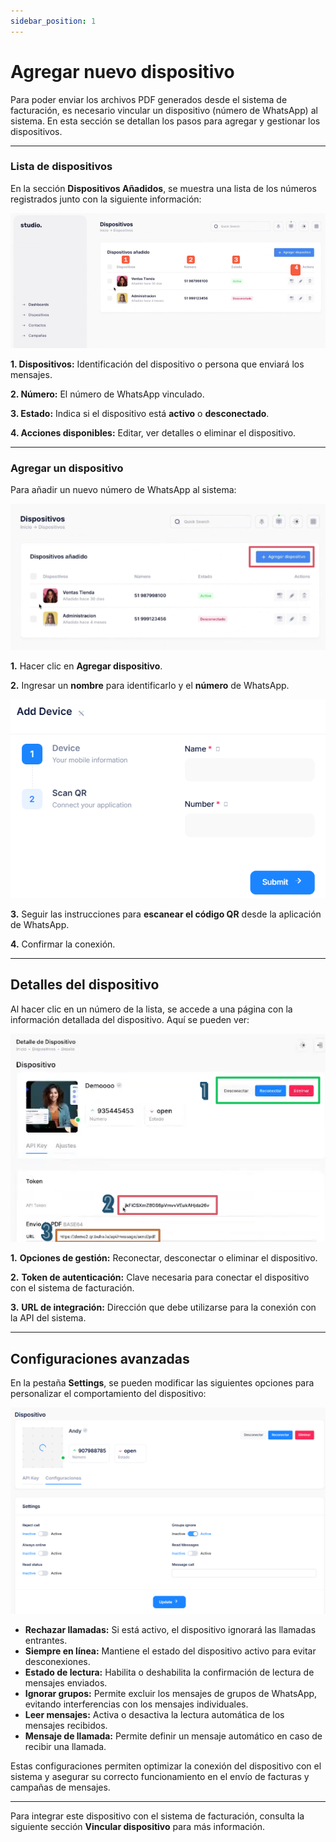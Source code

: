 ```yaml
---
sidebar_position: 1
---
```


# Agregar nuevo dispositivo

Para poder enviar los archivos PDF generados desde el sistema de facturación, es necesario vincular un dispositivo (número de WhatsApp) al sistema. En esta sección se detallan los pasos para agregar y gestionar los dispositivos.

---

### Lista de dispositivos

En la sección **Dispositivos Añadidos**, se muestra una lista de los números registrados junto con la siguiente información:

![Descripción de la imagen](/img/Cliente_Dispositivos.png)

**1. Dispositivos:** Identificación del dispositivo o persona que enviará los mensajes.

**2. Número:** El número de WhatsApp vinculado.

**3. Estado:** Indica si el dispositivo está **activo** o **desconectado**.

**4. Acciones disponibles:** Editar, ver detalles o eliminar el dispositivo.

---

### Agregar un dispositivo

Para añadir un nuevo número de WhatsApp al sistema:

![Descripción de la imagen](/img/Cliente_Dispositivos2.png)

**1.** Hacer clic en **Agregar dispositivo**.

**2.** Ingresar un **nombre** para identificarlo y el **número** de WhatsApp.

![Descripción de la imagen](/img/Cliente_Dispositivos3.png)

**3.** Seguir las instrucciones para **escanear el código QR** desde la aplicación de WhatsApp.

**4.** Confirmar la conexión.

---

## Detalles del dispositivo

Al hacer clic en un número de la lista, se accede a una página con la información detallada del dispositivo. Aquí se pueden ver:

![Descripción de la imagen](/img/Cliente_Detalles1.png)

**1.** **Opciones de gestión:** Reconectar, desconectar o eliminar el dispositivo.

**2.** **Token de autenticación:** Clave necesaria para conectar el dispositivo con el sistema de facturación.

**3.** **URL de integración:** Dirección que debe utilizarse para la conexión con la API del sistema.

---

## Configuraciones avanzadas

En la pestaña **Settings**, se pueden modificar las siguientes opciones para personalizar el comportamiento del dispositivo:

![Descripción de la imagen](/img/Cliente_DetallesDis2.png)

* **Rechazar llamadas:** Si está activo, el dispositivo ignorará las llamadas entrantes.
* **Siempre en línea:** Mantiene el estado del dispositivo activo para evitar desconexiones.
* **Estado de lectura:** Habilita o deshabilita la confirmación de lectura de mensajes enviados.
* **Ignorar grupos:** Permite excluir los mensajes de grupos de WhatsApp, evitando interferencias con los mensajes individuales.
* **Leer mensajes:** Activa o desactiva la lectura automática de los mensajes recibidos.
* **Mensaje de llamada:** Permite definir un mensaje automático en caso de recibir una llamada.


Estas configuraciones permiten optimizar la conexión del dispositivo con el sistema y asegurar su correcto funcionamiento en el envío de facturas y campañas de mensajes.

---

Para integrar este dispositivo con el sistema de facturación, consulta la siguiente sección **Vincular dispositivo** para más información.  

